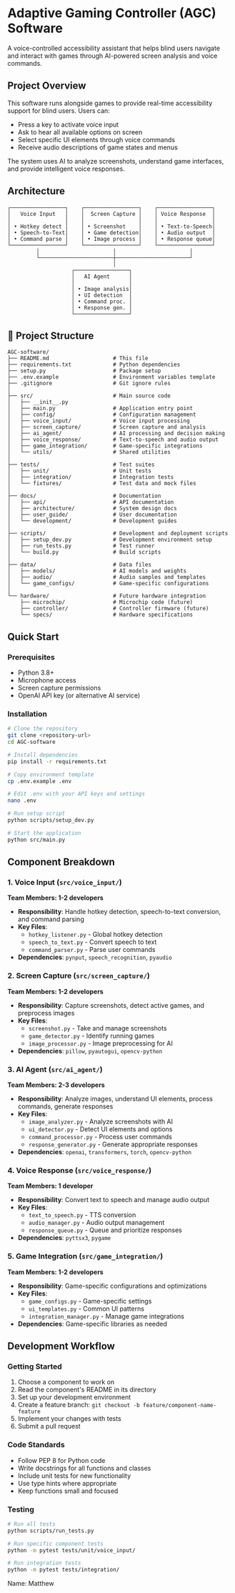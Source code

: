 # Adaptive Gaming Controller (AGC) Software

A voice-controlled accessibility assistant that helps blind users navigate and interact with games through AI-powered screen analysis and voice commands.

## Project Overview

This software runs alongside games to provide real-time accessibility support for blind users. Users can:
- Press a key to activate voice input
- Ask to hear all available options on screen
- Select specific UI elements through voice commands
- Receive audio descriptions of game states and menus

The system uses AI to analyze screenshots, understand game interfaces, and provide intelligent voice responses.

## Architecture

```
┌─────────────────┐    ┌─────────────────┐    ┌─────────────────┐
│   Voice Input   │    │  Screen Capture │    │ Voice Response  │
│                 │    │                 │    │                 │
│ • Hotkey detect │    │ • Screenshot    │    │ • Text-to-Speech│
│ • Speech-to-Text│    │ • Game detection│    │ • Audio output  │
│ • Command parse │    │ • Image process │    │ • Response queue│
└─────────────────┘    └─────────────────┘    └─────────────────┘
         │                       │                       │
         └───────────────────────┼───────────────────────┘
                                 │
                    ┌─────────────────┐
                    │   AI Agent      │
                    │                 │
                    │ • Image analysis│
                    │ • UI detection  │
                    │ • Command proc. │
                    │ • Response gen. │
                    └─────────────────┘
```

## 📁 Project Structure

```
AGC-software/
├── README.md                    # This file
├── requirements.txt             # Python dependencies
├── setup.py                     # Package setup
├── .env.example                 # Environment variables template
├── .gitignore                   # Git ignore rules
│
├── src/                         # Main source code
│   ├── __init__.py
│   ├── main.py                  # Application entry point
│   ├── config/                  # Configuration management
│   ├── voice_input/             # Voice input processing
│   ├── screen_capture/          # Screen capture and analysis
│   ├── ai_agent/                # AI processing and decision making
│   ├── voice_response/          # Text-to-speech and audio output
│   ├── game_integration/        # Game-specific integrations
│   └── utils/                   # Shared utilities
│
├── tests/                       # Test suites
│   ├── unit/                    # Unit tests
│   ├── integration/             # Integration tests
│   └── fixtures/                # Test data and mock files
│
├── docs/                        # Documentation
│   ├── api/                     # API documentation
│   ├── architecture/            # System design docs
│   ├── user_guide/              # User documentation
│   └── development/             # Development guides
│
├── scripts/                     # Development and deployment scripts
│   ├── setup_dev.py             # Development environment setup
│   ├── run_tests.py             # Test runner
│   └── build.py                 # Build scripts
│
├── data/                        # Data files
│   ├── models/                  # AI models and weights
│   ├── audio/                   # Audio samples and templates
│   └── game_configs/            # Game-specific configurations
│
└── hardware/                    # Future hardware integration
    ├── microchip/               # Microchip code (future)
    ├── controller/              # Controller firmware (future)
    └── specs/                   # Hardware specifications
```

## Quick Start

### Prerequisites
- Python 3.8+
- Microphone access
- Screen capture permissions
- OpenAI API key (or alternative AI service)

### Installation
```bash
# Clone the repository
git clone <repository-url>
cd AGC-software

# Install dependencies
pip install -r requirements.txt

# Copy environment template
cp .env.example .env

# Edit .env with your API keys and settings
nano .env

# Run setup script
python scripts/setup_dev.py

# Start the application
python src/main.py
```

## Component Breakdown

### 1. Voice Input (`src/voice_input/`)
**Team Members: 1-2 developers**
- **Responsibility**: Handle hotkey detection, speech-to-text conversion, and command parsing
- **Key Files**:
  - `hotkey_listener.py` - Global hotkey detection
  - `speech_to_text.py` - Convert speech to text
  - `command_parser.py` - Parse user commands
- **Dependencies**: `pynput`, `speech_recognition`, `pyaudio`

### 2. Screen Capture (`src/screen_capture/`)
**Team Members: 1-2 developers**
- **Responsibility**: Capture screenshots, detect active games, and preprocess images
- **Key Files**:
  - `screenshot.py` - Take and manage screenshots
  - `game_detector.py` - Identify running games
  - `image_processor.py` - Image preprocessing for AI
- **Dependencies**: `pillow`, `pyautogui`, `opencv-python`

### 3. AI Agent (`src/ai_agent/`)
**Team Members: 2-3 developers**
- **Responsibility**: Analyze images, understand UI elements, process commands, generate responses
- **Key Files**:
  - `image_analyzer.py` - Analyze screenshots with AI
  - `ui_detector.py` - Detect UI elements and options
  - `command_processor.py` - Process user commands
  - `response_generator.py` - Generate appropriate responses
- **Dependencies**: `openai`, `transformers`, `torch`, `opencv-python`

### 4. Voice Response (`src/voice_response/`)
**Team Members: 1 developer**
- **Responsibility**: Convert text to speech and manage audio output
- **Key Files**:
  - `text_to_speech.py` - TTS conversion
  - `audio_manager.py` - Audio output management
  - `response_queue.py` - Queue and prioritize responses
- **Dependencies**: `pyttsx3`, `pygame`

### 5. Game Integration (`src/game_integration/`)
**Team Members: 1-2 developers**
- **Responsibility**: Game-specific configurations and optimizations
- **Key Files**:
  - `game_configs.py` - Game-specific settings
  - `ui_templates.py` - Common UI patterns
  - `integration_manager.py` - Manage game integrations
- **Dependencies**: Game-specific libraries as needed

## Development Workflow

### Getting Started
1. Choose a component to work on
2. Read the component's README in its directory
3. Set up your development environment
4. Create a feature branch: `git checkout -b feature/component-name-feature`
5. Implement your changes with tests
6. Submit a pull request

### Code Standards
- Follow PEP 8 for Python code
- Write docstrings for all functions and classes
- Include unit tests for new functionality
- Use type hints where appropriate
- Keep functions small and focused

### Testing
```bash
# Run all tests
python scripts/run_tests.py

# Run specific component tests
python -m pytest tests/unit/voice_input/

# Run integration tests
python -m pytest tests/integration/
```



Name: Matthew
